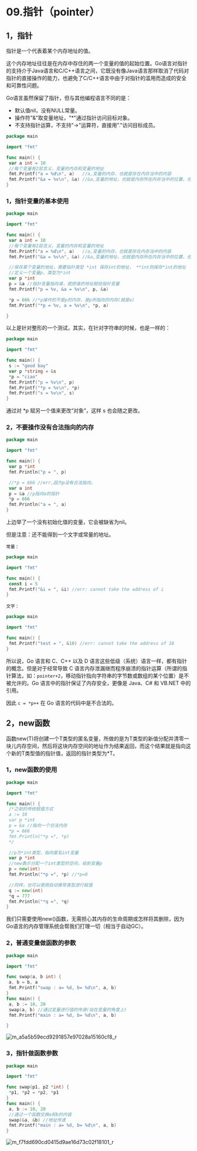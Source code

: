 # 09.指针（pointer）

## 1，指针

指针是一个代表着某个内存地址的值。

这个内存地址往往是在内存中存住的两一个变量的值的起始位置。Go语言对指针的支持介于Java语言和C/C++语言之间，它既没有像Java语言那样取消了代码对指针的直接操作的能力，也避免了C/C++语言中由于对指针的滥用而造成的安全和可靠性问题。

Go语言虽然保留了指针，但与其他编程语言不同的是：

- 默认值nil，没有NULL常量。
- 操作符"&"取变量地址，"*"通过指针访问目标对象。
- 不支持指针运算，不支持"->"运算符，直接用"."访问目标成员。

```go
package main

import "fmt"

func main() {
 var a int = 10
 //每个变量有2层含义，变量的内存和变量的地址
 fmt.Printf("a = %d\n", a)   //a,变量的内存，也就是存在内存当中的内容
 fmt.Printf("&a = %v\n", &a) //&a,变量的地址，也就是内存所在内存当中的位置，也叫指针
}
```

### 1，指针变量的基本使用

```go
package main

import "fmt"

func main() {
 var a int = 10
 //每个变量有2层含义，变量的内存和变量的地址
 fmt.Printf("a = %d\n", a)   //a,变量的内存，也就是存在内存当中的内容
 fmt.Printf("&a = %v\n", &a) //&a,变量的地址，也就是内存所在内存当中的位置，也叫指针

 //保存某个变量的地址，需要指针类型 *int 保存int的地址， **int则保存*int的地址
 //定义一个变量p，类型为*int
 var p *int
 p = &a //指针变量指向谁，就把谁的地址赋给指针变量
 fmt.Printf("p = %v, &a = %v\n", p, &a)

 *p = 666 //*p操作的不是p的内存，是p所指向的内存(就是a)
 fmt.Printf("*p = %v, a = %v\n", *p, a)

}
```

以上是针对整形的一个测试，其实，在针对字符串的时候，也是一样的：

```go
package main

import "fmt"

func main() {
 s := "good bay"
 var p *string = &s
 *p = "ciao"
 fmt.Printf("p = %v\n", p)
 fmt.Printf("*p = %v\n", *p)
 fmt.Printf("s = %v\n", s)
}
```

通过对 *p 赋另一个值来更改“对象”，这样 s 也会随之更改。

### 2，不要操作没有合法指向的内存

```go
package main

import "fmt"

func main() {
 var p *int
 fmt.Println("p = ", p)

 //*p = 666 //err,因为p没有合法指向。
 var a int
 p = &a //p指向a的指针
 *p = 666
 fmt.Println("a = ", a)
}
```

上边举了一个没有初始化值的变量，它会被缺省为nil。

但是注意：还不能得到一个文字或常量的地址。

`常量：`

```go
package main

import "fmt"

func main() {
 const i = 5
 fmt.Printf("&i = ", &i) //err: cannot take the address of i
}
```

`文字：`

```go
package main

import "fmt"

func main() {
 fmt.Printf("test = ", &10) //err: cannot take the address of 10
}
```

所以说，Go 语言和 C、C++ 以及 D 语言这些低级（系统）语言一样，都有指针的概念。但是对于经常导致 C 语言内存泄漏继而程序崩溃的指针运算（所谓的指针算法，如：`pointer+2`，移动指针指向字符串的字节数或数组的某个位置）是不被允许的。Go 语言中的指针保证了内存安全，更像是 Java、C# 和 VB.NET 中的引用。

因此 `c = *p++` 在 Go 语言的代码中是不合法的。

## 2，new函数

函数new(T)将创建一个T类型的匿名变量，所做的是为T类型的新值分配并清零一块儿内存空间，然后将这块内存空间的地址作为结果返回，而这个结果就是指向这个新的T类型值的指针值，返回的指针类型为*T。

### 1，new函数的使用

```go
package main

import "fmt"

func main() {
 /*之前的传统赋值方式
 a := 10
 var p *int
 p = &a //指向一个合法内存
 *p = 666
 fmt.Println("*p =", *p)
 */

 //p为*int类型，指向匿名int变量
 var p *int
 //new表示分配一个int类型的空间，给到变量p
 p = new(int)
 fmt.Println("*p =", *p) //*p=0

 //同样，也可以使用自动推导类型进行赋值
 q := new(int)
 *q = 777
 fmt.Println("*q =", *q)
}
```

我们只需要使用new()函数，无需担心其内存的生命周期或怎样将其删除，因为Go语言的内存管理系统会帮我们打理一切（相当于自动GC）。

### 2，普通变量做函数的参数

```go
package main

import "fmt"

func swap(a, b int) {
 a, b = b, a
 fmt.Printf("swap : a= %d, b= %d\n", a, b)
}
func main() {
 a, b := 10, 20
 swap(a, b) //通过变量进行值的传递(站在变量的角度上)
 fmt.Printf("main : a= %d, b= %d\n", a, b)

}
```

![m_a5a5b59ecd9291857e97028a15160cf8_r](http://t.eryajf.net/imgs/2021/09/a26cb2391973151c.jpg)

### 3，指针做函数参数

```go
package main

import "fmt"

func swap(p1, p2 *int) {
 *p1, *p2 = *p2, *p1
}
func main() {
 a, b := 10, 20
 //通过一个函数交换a和b的内容
 swap(&a, &b) //地址传递
 fmt.Printf("main : a= %d, b= %d\n", a, b)
}
```

![m_f7fdd690cd0415d9ae16d73c02f18101_r](http://t.eryajf.net/imgs/2021/09/e90f11c2c09eb536.jpg)
